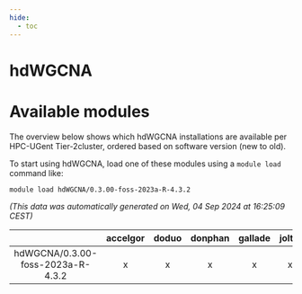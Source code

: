```yaml
---
hide:
  - toc
---
```


hdWGCNA
=======

# Available modules


The overview below shows which hdWGCNA installations are available per HPC-UGent Tier-2cluster, ordered based on software version (new to old).

To start using hdWGCNA, load one of these modules using a `module load` command like:

```shell
module load hdWGCNA/0.3.00-foss-2023a-R-4.3.2
```

*(This data was automatically generated on Wed, 04 Sep 2024 at 16:25:09 CEST)*  

| |accelgor|doduo|donphan|gallade|joltik|shinx|skitty|
| :---: | :---: | :---: | :---: | :---: | :---: | :---: | :---: |
|hdWGCNA/0.3.00-foss-2023a-R-4.3.2|x|x|x|x|x|-|x|
